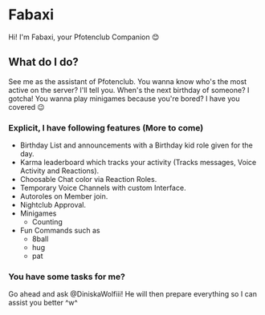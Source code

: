 # Fabaxi

Hi! I'm Fabaxi, your Pfotenclub Companion 😊

## What do I do?

See me as the assistant of Pfotenclub.
You wanna know who's the most active on the server? I'll tell you.
When's the next birthday of someone? I gotcha!
You wanna play minigames because you're bored? I have you covered 😉

### Explicit, I have following features (More to come)

- Birthday List and announcements with a Birthday kid role given for the day.
- Karma leaderboard which tracks your activity (Tracks messages, Voice Activity and Reactions).
- Choosable Chat color via Reaction Roles.
- Temporary Voice Channels with custom Interface.
- Autoroles on Member join.
- Nightclub Approval.
- Minigames
  - Counting
- Fun Commands such as
  - 8ball
  - hug
  - pat

### You have some tasks for me?

Go ahead and ask @DiniskaWolfiii! He will then prepare everything so I can assist you better ^w^
